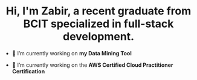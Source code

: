 <!-- ### Hi there, I'm Zabir. I'm still updating this 😅 -->

<!--
**Zabir-A/Zabir-A** is a ✨ _special_ ✨ repository because its `README.md` (this file) appears on your GitHub profile.

Here are some ideas to get you started:

- 🔭 I’m currently working on ...
- 🌱 I’m currently learning ...
- 👯 I’m looking to collaborate on ...
- 🤔 I’m looking for help with ...
- 💬 Ask me about ...
- 📫 How to reach me: ...
- 😄 Pronouns: ...
- ⚡ Fun fact: ...
-->
<h1 align="center">Hi, I'm Zabir, a recent graduate from BCIT specialized in full-stack development.</h1>
<!-- <h3 align="center">A motivated developer and tech enthusiast from Canada</h3> -->

- 🔭 I’m currently working on **my Data Mining Tool**

- 🌱 I’m currently working on the **AWS Certified Cloud Practitioner Certification**

<!-- <h3 align="left">Connect with me:</h3>
<p align="left">
</p> -->
